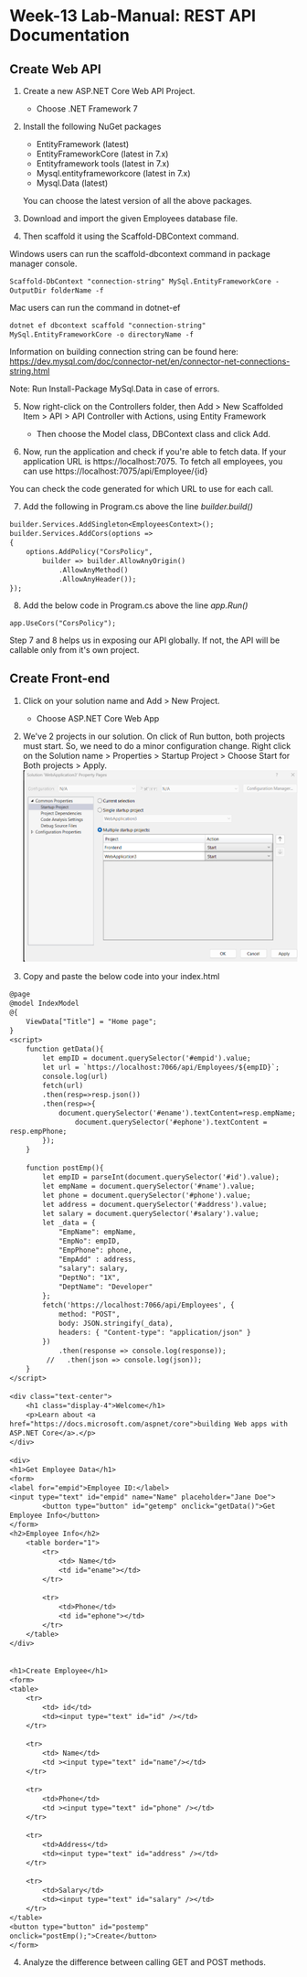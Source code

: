 # Week-13 Lab-Manual: REST API Documentation

## Create Web API

1. Create a new ASP.NET Core Web API Project. 
    - Choose .NET Framework 7

2. Install the following NuGet packages
    - EntityFramework (latest)
    - EntityFrameworkCore (latest in 7.x)
    - Entityframework tools (latest in 7.x)
    - Mysql.entityframeworkcore (latest in 7.x)
    - Mysql.Data (latest)

    You can choose the latest version of all the above packages.

3. Download and import the given Employees database file. 

4. Then scaffold it using the Scaffold-DBContext command. 

Windows users can run the scaffold-dbcontext command in package manager console. 

```
Scaffold-DbContext "connection-string" MySql.EntityFrameworkCore -OutputDir folderName -f

```

Mac users can run the command in dotnet-ef

```
dotnet ef dbcontext scaffold "connection-string" MySql.EntityFrameworkCore -o directoryName -f

```

Information on building connection string can be found here:
https://dev.mysql.com/doc/connector-net/en/connector-net-connections-string.html

Note: Run Install-Package MySql.Data in case of errors.

5. Now right-click on the Controllers folder, then Add > New Scaffolded Item > API > API Controller with Actions, using Entity Framework

    - Then choose the Model class, DBContext class and click Add.

6. Now, run the application and check if you're able to fetch data. If your application URL is https://localhost:7075. To fetch all employees, you can use  https://localhost:7075/api/Employee/{id}

You can check the code generated for which URL to use for each call. 

7. Add the following in Program.cs above the line *builder.build()*

```
builder.Services.AddSingleton<EmployeesContext>();
builder.Services.AddCors(options =>
{
    options.AddPolicy("CorsPolicy",
        builder => builder.AllowAnyOrigin()
            .AllowAnyMethod()
            .AllowAnyHeader());
});
```
8. Add the below code in Program.cs above the line *app.Run()*
```
app.UseCors("CorsPolicy");
```

Step 7 and 8 helps us in exposing our API globally. If not, the API will be callable only from it's own project.


## Create Front-end

1. Click on your solution name and Add > New Project.
    - Choose ASP.NET Core Web App

2. We've 2 projects in our solution. On click of Run button, both projects must start. So, we need to do a minor configuration change. Right click on the Solution name > Properties > Startup Project > Choose Start for Both projects > Apply.
![Alt text](image.png)


3. Copy and paste the below code into your index.html
```
@page
@model IndexModel
@{
    ViewData["Title"] = "Home page";
}
<script>
    function getData(){
        let empID = document.querySelector('#empid').value;
        let url = `https://localhost:7066/api/Employees/${empID}`;
        console.log(url)
        fetch(url)
        .then(resp=>resp.json())
        .then(resp=>{
            document.querySelector('#ename').textContent=resp.empName;
                document.querySelector('#ephone').textContent = resp.empPhone;
        });
    }

    function postEmp(){
        let empID = parseInt(document.querySelector('#id').value);
        let empName = document.querySelector('#name').value;
        let phone = document.querySelector('#phone').value;
        let address = document.querySelector('#address').value;
        let salary = document.querySelector('#salary').value;
        let _data = {
            "EmpName": empName,
            "EmpNo": empID,
            "EmpPhone": phone,
            "EmpAdd" : address,
            "salary": salary,
            "DeptNo": "1X",
            "DeptName": "Developer"
        };
        fetch('https://localhost:7066/api/Employees', {
            method: "POST",
            body: JSON.stringify(_data),
            headers: { "Content-type": "application/json" }
        })
            .then(response => console.log(response));
         //   .then(json => console.log(json));
    }
</script>

<div class="text-center">
    <h1 class="display-4">Welcome</h1>
    <p>Learn about <a href="https://docs.microsoft.com/aspnet/core">building Web apps with ASP.NET Core</a>.</p>
</div>

<div>
<h1>Get Employee Data</h1>
<form>
<label for="empid">Employee ID:</label>
<input type="text" id="empid" name="Name" placeholder="Jane Doe">
        <button type="button" id="getemp" onclick="getData()">Get Employee Info</button>
</form>
<h2>Employee Info</h2>
    <table border="1">
        <tr>
            <td> Name</td>
            <td id="ename"></td>
        </tr>
      
        <tr>
            <td>Phone</td>
            <td id="ephone"></td>
        </tr>
    </table>
</div>


<h1>Create Employee</h1>
<form>
<table>
    <tr>
        <td> id</td>
        <td><input type="text" id="id" /></td>
    </tr>

    <tr>
        <td> Name</td>
        <td ><input type="text" id="name"/></td>
    </tr>

    <tr>
        <td>Phone</td>
        <td ><input type="text" id="phone" /></td>
    </tr>

    <tr>
        <td>Address</td>
        <td><input type="text" id="address" /></td>
    </tr>

    <tr>
        <td>Salary</td>
        <td><input type="text" id="salary" /></td>
    </tr>
</table>
<button type="button" id="postemp" onclick="postEmp();">Create</button>
</form>
```

4. Analyze the difference between calling GET and POST methods.
